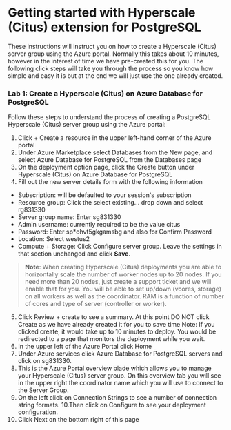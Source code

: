 # Getting started with Hyperscale (Citus) extension for PostgreSQL

These instructions will instruct you on how to create a Hyperscale (Citus) server group using the Azure portal. Normally this takes about 10 minutes, however in the interest of time we have pre-created this for you. The following click steps will take you through the process so you know how simple and easy it is but at the end we will just use the one already created.

### Lab 1: Create a Hyperscale (Citus) on Azure Database for PostgreSQL

Follow these steps to understand the process of creating a PostgreSQL Hyperscale (Citus) server group using the Azure portal:

1. Click + Create a resource in the upper left-hand corner of the Azure portal
2.	Under Azure Marketplace select Databases from the New page, and select Azure Database for PostgreSQL from the Databases page
3.	On the deployment option page, click the Create button under Hyperscale (Citus) on Azure Database for PostgreSQL
4.	Fill out the new server details form with the following information
*	Subscription: will be defaulted to your session's subscription
*	Resource group: Click the select existing… drop down and select rg831330
*	Server group name: Enter sg831330 
*  Admin username: currently required to be the value citus 
*  Password: Enter sp*ohvt5gkgamsbg and also for Confirm Password 
*  Location: Select westus2 
*  Compute + Storage: Click Configure server group. Leave the settings in that section unchanged and click **Save**.

> **Note**: When creating Hyperscale (Citus) deployments you are able to horizontally scale the number of worker nodes up to 20 nodes. If you need more than 20 nodes, just create a support ticket and we will enable that for you. You will be able to set up/down (vcores, storage) on all workers as well as the coordinator. RAM is a function of number of cores and type of server (controller or worker).
5. Click Review + create to see a summary. At this point DO NOT click Create as we have already created it for you to save time
Note: If you clicked create, it would take up to 10 minutes to deploy. You would be redirected to a page that monitors the deployment while you wait.
6. In the upper left of the Azure Portal click Home
7. Under Azure services click Azure Database for PostgreSQL servers and click on sg831330.
8. This is the Azure Portal overview blade which allows you to manage your Hyperscale (Citus) server group. On this overview tab you will see in the upper right the coordinator name which you will use to connect to the Server Group. 
9. On the left click on Connection Strings to see a number of connection string formats.
10.Then click on Configure to see your deployment configuration.
11. Click Next on the bottom right of this page

